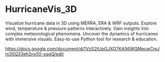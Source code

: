 # HurricaneVis_3D
Visualize hurricane data in 3D using MERRA, ERA &amp; WRF outputs. Explore wind, temperature &amp; pressure patterns interactively. Gain insights into complex meteorological phenomena. Uncover the dynamics of hurricanes with immersive visuals. Easy-to-use Python tool for research &amp; education.


https://docs.google.com/document/d/1VzS2tUpGJXO7KA56WQMecwCmJm3SQ33eh2nx50-sqgQ/edit

